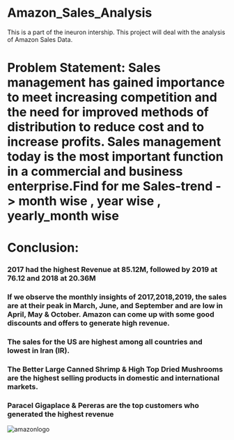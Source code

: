 # Amazon_Sales_Analysis
This is a part of the ineuron intership. This project will deal with the analysis of Amazon Sales Data.

# Problem Statement: Sales management has gained importance to meet increasing competition and the need for improved methods of distribution to reduce cost and to increase profits. Sales management today is the most important function in a commercial and business enterprise.Find for me Sales-trend -> month wise , year wise , yearly_month wise


# Conclusion:
### 2017 had the highest Revenue at 85.12M, followed by 2019 at 76.12 and 2018 at 20.36M
### If we observe the monthly insights of 2017,2018,2019, the sales are at their peak in March, June, and September and are low in April, May & October. Amazon can come up with some good discounts and offers to generate high revenue.
### The sales for the US are highest among all countries and lowest in Iran (IR).
### The Better Large Canned Shrimp & High Top Dried Mushrooms are the highest selling products in domestic and international markets.
### Paracel Gigaplace & Pereras are the top customers who generated the highest revenue

![amazonlogo](https://github.com/user-attachments/assets/a8499bd5-aac1-4bda-ab5a-46ed8eb9b398)
